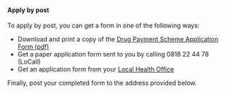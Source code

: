 ####  Apply by post

To apply by post, you can get a form in one of the following ways:

  * Download and print a copy of the [ Drug Payment Scheme Application Form (pdf) ](https://assets.hse.ie/media/documents/DPS_form.pdf)
  * Get a paper application form sent to you by calling 0818 22 44 78 (LoCall) 
  * Get an application form from your [ Local Health Office ](http://www.hse.ie/eng/services/list/1/LHO/)

Finally, post your completed form to the address provided below.
